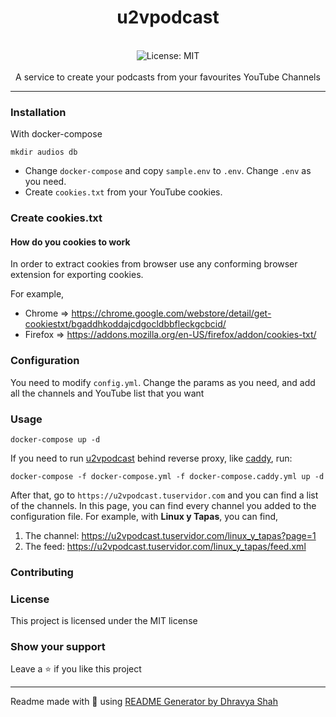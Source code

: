 <div align="center">
<h1 align="center">u2vpodcast</h1>
<br />
<img alt="License: MIT" src="https://img.shields.io/badge/License-MIT-blue.svg" /><br>
<br>
A service to create your podcasts from your favourites YouTube Channels
</div>

---

### Installation

With docker-compose

```
mkdir audios db
```

* Change `docker-compose` and copy `sample.env` to `.env`. Change `.env` as you need.
* Create `cookies.txt` from your YouTube cookies.

### Create cookies.txt

#### How do you cookies to work

In order to extract cookies from browser use any conforming browser extension for exporting cookies.

For example,

* Chrome => https://chrome.google.com/webstore/detail/get-cookiestxt/bgaddhkoddajcdgocldbbfleckgcbcid/
* Firefox => https://addons.mozilla.org/en-US/firefox/addon/cookies-txt/

### Configuration

You need to modify `config.yml`. Change the params as you need, and add all the channels and YouTube list that you want

### Usage

```
docker-compose up -d
```
If you need to run [u2vpodcast](https://github.com/atareao/u2vpodcast) behind reverse proxy, like [caddy](https://github.com/caddyserver/caddy), run:

```
docker-compose -f docker-compose.yml -f docker-compose.caddy.yml up -d
```

After that, go to `https://u2vpodcast.tuservidor.com` and you can find a list of the channels. In this page, you can find every channel you added to the configuration file. For example, with **Linux y Tapas**, you  can find,

1. The channel: https://u2vpodcast.tuservidor.com/linux_y_tapas?page=1
2. The feed: https://u2vpodcast.tuservidor.com/linux_y_tapas/feed.xml

### Contributing

### License

This project is licensed under the MIT license

### Show your support

Leave a ⭐ if you like this project

***
Readme made with 💖 using [README Generator by Dhravya Shah](https://github.com/Dhravya/readme-generator)
